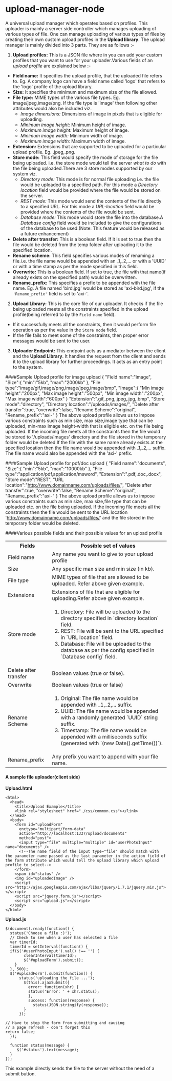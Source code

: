 upload-manager-node
===================

A universal upload manager which operates based on profiles. This uploader is mainly a server side controller which manages uploading of various types of file. One can manage uploading of various types of files by creating their own custom upload profiles in the **Upload library**. The upload manager is mainly divided into 3 parts. They are as follows :-

1. **Upload profiles:** This is a JSON file where in you can add your custom profiles that you want to use for your uploader.Various fields of an *upload profile* are explained below :-
  * **Field name:** It specifies the upload profile, that the uploaded file refers to. Eg. A company logo can have a field name called 'logo' that refers to the 'logo' profile of the upload library.
  * **Size:** It specifies the minimum and maximum size of the file allowed.
  * **File type:** MIME types of the various file types. Eg. image/jpeg,image/png. If the file type is 'image' then following other attributes would also be included viz.
    * *Image dimensions:* Dimensions of image in pixels that is eligible for uploading.
    * *Minimum image height:* Minimum height of image.
    * *Maximum image height:* Maximum height of image.
    * *Minimum image width:* Minimum width of image.
    * *Maximum image width:* Maximum width of image.
  * **Extension:** Extensions that are supported to be uploaded for a particular upload profile. Eg. .jpeg,.png.
  * **Store mode:** This field would specify the mode of storage for the file being uploaded. i.e. the store mode would tell the server *what to do* with the file being uploaded.There are 3 store modes supported by our system viz.
    * *Directory mode:* This mode is for normal file uploading i.e. the file would be uploaded to a specified path. For this mode a *Directory location* field would be provided where the file would be stored on the server.
    * *REST mode:* This mode would send the contents of the file directly to a specified URL. For this mode a *URL-location* field would be provided where the contents of the file would be sent.
    * *Database mode:* This mode would store the file into the database.A *Database config* field would be included to give the configurations of the database to be used.(Note: This feature would be released as a future enhancement)
  * **Delete after transfer:** This is a boolean field. If it is set to true then the file would be deleted from the temp folder after uploading it to the specified location.
  * **Rename scheme:** This field specifies various modes of renaming a file.i.e. the file name would be appended with an _1,_2,... or with a 'UUID' or with a time stamp as per the mode specified in this field.
  * **Overwrite:** This is a boolean field. If set to true, the file with that name(if already exists on the specified path) would be overwritten.
  * **Rename_prefix:** This specifies a prefix to be appended with the file name. Eg. A file named 'bird.jpg' would be stored as 'axi-bird.jpg', if the `'Rename_prefix'` field is set to 'axi-'.

2. **Upload Library:** This is the core file of our uploader. It checks if the file being uploaded meets all the constraints specified in the upload profile(being referred to by the `Field name` field).
  * If it successfully meets all the constraints, then it would perform file operation as per the value in the `Store mode` field.
  * If the file fails to meet some of the constraints, then proper error messages would be sent to the user.
3. **Uploader Endpoint:** This endpoint acts as a mediator between the client and the **Upload Library**. It handles the request from the client and sends it to the upload library for further proceedings. It acts as an entry point to the system.

####Sample Upload profile for image upload
    {
    "Field name":"image",
    "Size":{
             "min":"5kb",
             "max":"2000kb"
           },
    "File type":"image/gif,image/png,image/jpeg,image/bmp",
    "Image":{
              "Min image height":"200px",
              "Max image height":"500px",
              "Min image width":"200px",
              "Max image width":"600px"
            }
    "Extension":".gif,.png,.jpeg,.jpg,.bmp",
    "Store mode":"directory",
    "Directory location":"/uploads/images/",
    "Delete after transfer":true,
    "overwrite":false,
    "Rename Scheme":"original",
    "Rename_prefix":"axi-"
    }
The above upload profile allows us to impose various constraints such as min size, max size,image type that can be uploaded, min-max image height-width that is eligible etc. on the file being uploaded. If the incoming file meets all the constraints then the file would be stored to '/uploads/images' directory and the file stored in the temporary folder would be deleted.If the file with the same name already exists at the specified location then the file name would be appended with _1,_2,... suffix. The file name would also be appended with the 'axi-' prefix.

####Sample Upload profile for pdf/doc upload
    {
    "Field name":"documents",
    "Size":{
             "min":"5kb",
             "max":"10000kb"
           },
    "File type":"application/pdf,application/msword",
    "Extension":".pdf,.doc,.docx",
    "Store mode":"REST",
    "URL location":"http://www.domainname.com/uploads/files/",
    "Delete after transfer":true,
    "overwrite":false,
    "Rename Scheme":"original",
    "Rename_prefix":"axi-"
    }
The above upload profile allows us to impose various constraints such as min size, max size,file type that can be uploaded etc. on the file being uploaded. If the incoming file meets all the constraints then the file would be sent to the URL location 'http://www.domainname.com/uploads/files/' and the file stored in the temporary folder would be deleted.

####Various possible fields and their possible values for an upload profile

 <table>
  <tr>
   <th>
   Fields
   </th>
   <th>
   Possible set of values
   </th>
  </tr>
  <tr>
   <td>
   Field name
   </td>
   <td>
   Any name you want to give to your upload profile
   </td>
  </tr>
  <tr>
   <td>
   Size
   </td>
   <td>
Any specific max size and min size (in kb).
   </td>
  </tr>
  <tr>
   <td>
   File type
   </td>
   <td>
   MIME types of file that are allowed to be uploaded. Refer above given example.
   </td>
  </tr>
  <tr>
   <td>
   Extensions
   </td>
   <td>
   Extensions of file that are eligible for uploading.Refer above given example.
   </td>
  </tr>
  <tr>
   <td>
Store mode
   </td>
   <td>
   <ol>
   <li>Directory: File will be uploaded to the directory specified in `directory location` field.
   </li>
   <li>REST: File will be sent to the URL specified in `URL location` field.
   </li>
   <li>Database: File will be uploaded to the database as per the config specified in `Database config` field.
   </li>
   </ol>
   </td>
  </tr>
  <tr>
 <td>
 Delete after transfer
 </td>
 <td>
 Boolean values (true or false).
 </td>
</tr>
 <tr>
 <td>
 Overwrite
 </td>
 <td>
 Boolean values (true or false)
 </td>
</tr>
 <tr>
 <td>
 Rename Scheme
 </td>
 <td>
 <ol>
 <li>Original: The file name would be appended with _1,_2,... suffix.
 </li>
 <li>UUID: The file name would be appended with  a randomly generated `UUID` string suffix.
 </li>
 <li>Timestamp: The file name would be appended with a milliseconds suffix (generated with `(new Date().getTime())`).
 </li>
 </ol>
 </td>
</tr>
 <tr>
 <td>
 Rename_prefix
 </td>
 <td>
 Any prefix you want to append with your file name.
 </td>
</tr>
</table>

#### A sample file uploader(client side)
**Upload.html**

    <html>
      <head>
        <title>Upload Example</title>
        <link rel="stylesheet" href="./css/common.css"></link>
      </head>
      <body>
        <form id="uploadForm"
          enctype="multipart/form-data"
          action="http://localhost:1337/upload/documents"
          method="post">
          <input type="file" multiple="multiple" id="userPhotoInput" name="documents" />
          <!--The name field of the input type="file" should match with the parameter name passed as the last parameter in the action field of the form attribute which would tell the upload library which upload profile to select-->
        </form>
        <span id="status" />
        <img id="uploadedImage" />
        <script src="http://ajax.googleapis.com/ajax/libs/jquery/1.7.1/jquery.min.js"></script>
        <script src="jquery.form.js"></script>
        <script src="upload.js"></script>
      </body>
    </html>

**Upload.js**

    $(document).ready(function() {
      status('Choose a file :)');
      // Check to see when a user has selected a file
      var timerId;
      timerId = setInterval(function() {
	  if($('#userPhotoInput').val() !== '') {
            clearInterval(timerId);
            $('#uploadForm').submit();
        }
      }, 500);
      $('#uploadForm').submit(function() {
          status('uploading the file ...');
            $(this).ajaxSubmit({
              error: function(xhr) {
  		      status('Error: ' + xhr.status);
              },
              success: function(response) {
                status(JSON.stringify(response));
  		    }
  	      });

  	// Have to stop the form from submitting and causing
  	// a page refresh - don't forget this
  	return false;
      });

      function status(message) {
  	     $('#status').text(message);
      }
    });
This example directly sends the file to the server without the need of a submit button.
